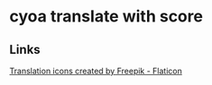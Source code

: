 # cyoa translate with score


## Links
[Translation icons created by Freepik - Flaticon](https://www.flaticon.com/free-icons/translation)